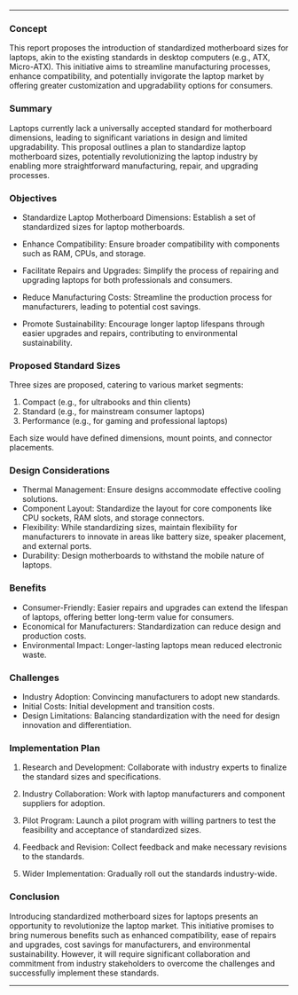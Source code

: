 ***
### Concept 

This report proposes the introduction of standardized motherboard sizes for laptops, akin to the existing standards in desktop computers (e.g., ATX, Micro-ATX). This initiative aims to streamline manufacturing processes, enhance compatibility, and potentially invigorate the laptop market by offering greater customization and upgradability options for consumers.

### Summary

Laptops currently lack a universally accepted standard for motherboard dimensions, leading to significant variations in design and limited upgradability. This proposal outlines a plan to standardize laptop motherboard sizes, potentially revolutionizing the laptop industry by enabling more straightforward manufacturing, repair, and upgrading processes.

### Objectives

- Standardize Laptop Motherboard Dimensions: Establish a set of standardized sizes for laptop motherboards.

- Enhance Compatibility: Ensure broader compatibility with components such as RAM, CPUs, and storage.

- Facilitate Repairs and Upgrades: Simplify the process of repairing and upgrading laptops for both professionals and consumers.

- Reduce Manufacturing Costs: Streamline the production process for manufacturers, leading to potential cost savings.

- Promote Sustainability: Encourage longer laptop lifespans through easier upgrades and repairs, contributing to environmental sustainability.

### Proposed Standard Sizes

Three sizes are proposed, catering to various market segments:

1. Compact (e.g., for ultrabooks and thin clients)
2. Standard (e.g., for mainstream consumer laptops)
3. Performance (e.g., for gaming and professional laptops)

Each size would have defined dimensions, mount points, and connector placements.

### Design Considerations

- Thermal Management: Ensure designs accommodate effective cooling solutions.
- Component Layout: Standardize the layout for core components like CPU sockets, RAM slots, and storage connectors.
- Flexibility: While standardizing sizes, maintain flexibility for manufacturers to innovate in areas like battery size, speaker placement, and external ports.
- Durability: Design motherboards to withstand the mobile nature of laptops.

### Benefits

- Consumer-Friendly: Easier repairs and upgrades can extend the lifespan of laptops, offering better long-term value for consumers.
- Economical for Manufacturers: Standardization can reduce design and production costs.
- Environmental Impact: Longer-lasting laptops mean reduced electronic waste.

### Challenges

- Industry Adoption: Convincing manufacturers to adopt new standards.
- Initial Costs: Initial development and transition costs.
- Design Limitations: Balancing standardization with the need for design innovation and differentiation.

### Implementation Plan

1. Research and Development: Collaborate with industry experts to finalize the standard sizes and specifications.

2. Industry Collaboration: Work with laptop manufacturers and component suppliers for adoption.

3. Pilot Program: Launch a pilot program with willing partners to test the feasibility and acceptance of standardized sizes.

4. Feedback and Revision: Collect feedback and make necessary revisions to the standards.

5. Wider Implementation: Gradually roll out the standards industry-wide.

### Conclusion

Introducing standardized motherboard sizes for laptops presents an opportunity to revolutionize the laptop market. This initiative promises to bring numerous benefits such as enhanced compatibility, ease of repairs and upgrades, cost savings for manufacturers, and environmental sustainability. However, it will require significant collaboration and commitment from industry stakeholders to overcome the challenges and successfully implement these standards.

***
